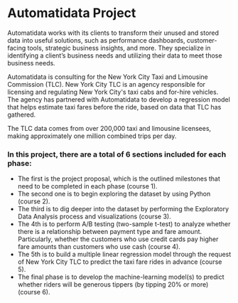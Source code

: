 # **Automatidata Project**

Automatidata works with its clients to transform their unused and stored data into useful solutions, such as performance dashboards, customer-facing tools, strategic business insights, and more. They specialize in identifying a client’s business needs and utilizing their data to meet those business needs. 

Automatidata is consulting for the New York City Taxi and Limousine Commission (TLC). New York City TLC is an agency responsible for licensing and regulating New York City's taxi cabs and for-hire vehicles. The agency has partnered with Automatidata to develop a regression model that helps estimate taxi fares before the ride, based on data that TLC has gathered. 

The TLC data comes from over 200,000 taxi and limousine licensees, making approximately one million combined trips per day. 

### **In this project, there are a total of 6 sections included for each phase:** 
* The first is the project proposal, which is the outlined milestones that need to be completed in each phase (course 1).
* The second one is to begin exploring the dataset by using Python (course 2).
* The third is to dig deeper into the dataset by performing the Exploratory Data Analysis process and visualizations (course 3).
* The 4th is to perform A/B testing (two-sample t-test) to analyze whether there is a relationship between payment type and fare amount. Particularly, whether the customers who use credit cards pay higher fare amounts than customers who use cash (course 4).
* The 5th is to build a multiple linear regression model through the request of New York City TLC to predict the taxi fare rides in advance (course 5).
* The final phase is to develop the machine-learning model(s) to predict whether riders will be generous tippers (by tipping 20% or more) (course 6).
